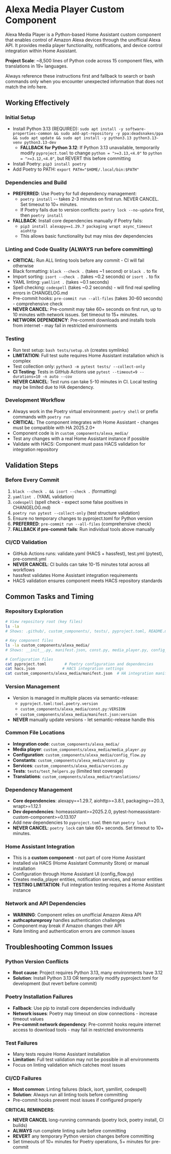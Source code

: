 # Alexa Media Player Custom Component

Alexa Media Player is a Python-based Home Assistant custom component that enables control of Amazon Alexa devices through the unofficial Alexa API. It provides media player functionality, notifications, and device control integration within Home Assistant.

**Project Scale**: ~8,500 lines of Python code across 15 component files, with translations in 19+ languages.

Always reference these instructions first and fallback to search or bash commands only when you encounter unexpected information that does not match the info here.

## Working Effectively

### Initial Setup
- Install Python 3.13 (REQUIRED): `sudo apt install -y software-properties-common && sudo add-apt-repository -y ppa:deadsnakes/ppa && sudo apt update && sudo apt install -y python3.13 python3.13-venv python3.13-dev`
  - **FALLBACK for Python 3.12**: If Python 3.13 unavailable, temporarily modify `pyproject.toml` to change `python = ">=3.13,<4.0"` to `python = ">=3.12,<4.0"`, but REVERT this before committing
- Install Poetry: `pip3 install poetry`
- Add Poetry to PATH: `export PATH="$HOME/.local/bin:$PATH"`

### Dependencies and Build
- **PREFERRED**: Use Poetry for full dependency management:
  - `poetry install` -- takes 2-3 minutes on first run. NEVER CANCEL. Set timeout to 10+ minutes.
  - If Poetry fails due to version conflicts: `poetry lock --no-update` first, then `poetry install`
- **FALLBACK**: Install core dependencies manually if Poetry fails:
  - `pip3 install alexapy==1.29.7 packaging wrapt async_timeout aiohttp`
  - This allows basic functionality but may miss dev dependencies

### Linting and Code Quality (ALWAYS run before committing)
- **CRITICAL**: Run ALL linting tools before any commit - CI will fail otherwise
- Black formatting: `black --check .` (takes ~1 second) or `black .` to fix
- Import sorting: `isort --check .` (takes ~0.2 seconds) or `isort .` to fix  
- YAML linting: `yamllint .` (takes ~0.1 seconds)
- Spell checking: `codespell` (takes ~0.2 seconds) - will find real spelling errors in CHANGELOG.md
- Pre-commit hooks: `pre-commit run --all-files` (takes 30-60 seconds) - comprehensive check
- **NEVER CANCEL**: Pre-commit may take 60+ seconds on first run, up to 10 minutes with network issues. Set timeout to 15+ minutes.
- **NETWORK DEPENDENCY**: Pre-commit downloads and installs tools from internet - may fail in restricted environments

### Testing
- Run test setup: `bash tests/setup.sh` (creates symlinks)
- **LIMITATION**: Full test suite requires Home Assistant installation which is complex
- Test collection only: `python3 -m pytest tests/ --collect-only`
- **CI Testing**: Tests in GitHub Actions use `pytest --timeout=9 --durations=10 -n auto --cov`
- **NEVER CANCEL**: Test runs can take 5-10 minutes in CI. Local testing may be limited due to HA dependency.

### Development Workflow
- Always work in the Poetry virtual environment: `poetry shell` or prefix commands with `poetry run`
- **CRITICAL**: The component integrates with Home Assistant - changes must be compatible with HA 2025.2.0+
- Component code is in `custom_components/alexa_media/`
- Test any changes with a real Home Assistant instance if possible
- Validate with HACS: Component must pass HACS validation for integration repository

## Validation Steps

### Before Every Commit
1. `black --check . && isort --check .` (formatting)
2. `yamllint .` (YAML validation)  
3. `codespell` (spell check - expect some false positives in CHANGELOG.md)
4. `poetry run pytest --collect-only` (test structure validation)
5. Ensure no temporary changes to pyproject.toml for Python version
6. **PREFERRED**: `pre-commit run --all-files` (comprehensive check)
7. **FALLBACK if pre-commit fails**: Run individual tools above manually

### CI/CD Validation
- GitHub Actions runs: validate.yaml (HACS + hassfest), test.yml (pytest), pre-commit.yml
- **NEVER CANCEL**: CI builds can take 10-15 minutes total across all workflows
- hassfest validates Home Assistant integration requirements
- HACS validation ensures component meets HACS repository standards

## Common Tasks and Timing

### Repository Exploration
```bash
# View repository root (key files)
ls -la
# Shows: .github/, custom_components/, tests/, pyproject.toml, README.md, hacs.json

# Key component files  
ls -la custom_components/alexa_media/
# Shows: __init__.py, manifest.json, const.py, media_player.py, config_flow.py, etc.

# Configuration files
cat pyproject.toml        # Poetry configuration and dependencies
cat hacs.json            # HACS integration settings  
cat custom_components/alexa_media/manifest.json  # HA integration manifest
```

### Version Management
- Version is managed in multiple places via semantic-release:
  - `pyproject.toml:tool.poetry.version`
  - `custom_components/alexa_media/const.py:VERSION`
  - `custom_components/alexa_media/manifest.json:version`
- **NEVER** manually update versions - let semantic-release handle this

### Common File Locations
- **Integration code**: `custom_components/alexa_media/`
- **Media player**: `custom_components/alexa_media/media_player.py`
- **Configuration**: `custom_components/alexa_media/config_flow.py`  
- **Constants**: `custom_components/alexa_media/const.py`
- **Services**: `custom_components/alexa_media/services.py`
- **Tests**: `tests/test_helpers.py` (limited test coverage)
- **Translations**: `custom_components/alexa_media/translations/`

### Dependency Management
- **Core dependencies**: alexapy==1.29.7, aiohttp>=3.8.1, packaging>=20.3, wrapt>=1.12.1
- **Dev dependencies**: homeassistant>=2025.2.0, pytest-homeassistant-custom-component>=0.13.107
- Add new dependencies to `pyproject.toml` then run `poetry lock`
- **NEVER CANCEL**: `poetry lock` can take 60+ seconds. Set timeout to 10+ minutes.

### Home Assistant Integration
- This is a **custom component** - not part of core Home Assistant
- Installed via HACS (Home Assistant Community Store) or manual installation
- Configuration through Home Assistant UI (config_flow.py)
- Creates media_player entities, notification services, and sensor entities
- **TESTING LIMITATION**: Full integration testing requires a Home Assistant instance

### Network and API Dependencies
- **WARNING**: Component relies on unofficial Amazon Alexa API
- **authcaptureproxy** handles authentication challenges
- Component may break if Amazon changes their API
- Rate limiting and authentication errors are common issues

## Troubleshooting Common Issues

### Python Version Conflicts
- **Root cause**: Project requires Python 3.13, many environments have 3.12
- **Solution**: Install Python 3.13 OR temporarily modify pyproject.toml for development (but revert before commit)

### Poetry Installation Failures
- **Fallback**: Use pip to install core dependencies individually
- **Network issues**: Poetry may timeout on slow connections - increase timeout values
- **Pre-commit network dependency**: Pre-commit hooks require internet access to download tools - may fail in restricted environments

### Test Failures
- Many tests require Home Assistant installation
- **Limitation**: Full test validation may not be possible in all environments
- Focus on linting validation which catches most issues

### CI/CD Failures
- **Most common**: Linting failures (black, isort, yamllint, codespell)
- **Solution**: Always run all linting tools before committing
- Pre-commit hooks prevent most issues if configured properly

**CRITICAL REMINDERS**:
- **NEVER CANCEL** long-running commands (poetry lock, poetry install, CI builds)
- **ALWAYS** run complete linting suite before committing  
- **REVERT** any temporary Python version changes before committing
- Set timeouts of 10+ minutes for Poetry operations, 5+ minutes for pre-commit